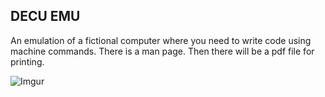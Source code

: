 ## DECU EMU

An emulation of a fictional computer where you need to write code using machine commands. There is a man page. Then there will be a pdf file for printing.

![Imgur](https://i.imgur.com/fgj3Shf.png)
